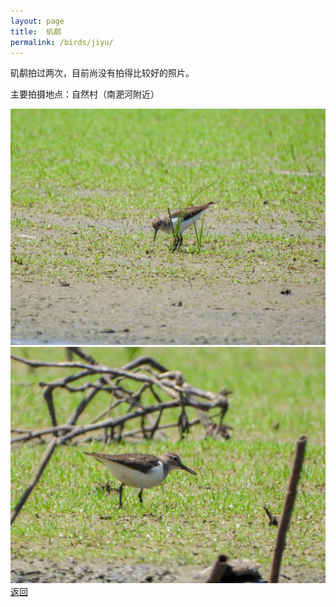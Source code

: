 ```yaml
---
layout: page
title: 	矶鹬
permalink: /birds/jiyu/
---
```

矶鹬拍过两次，目前尚没有拍得比较好的照片。

主要拍摄地点：自然村（南淝河附近）

![](../picture/矶鹬/DSCN1044.jpg)
![](../picture/矶鹬/DSCN8849.jpg)
[返回](../../)
